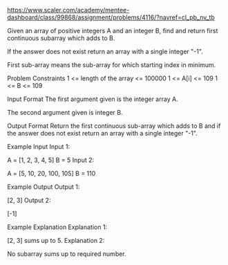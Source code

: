 https://www.scaler.com/academy/mentee-dashboard/class/99868/assignment/problems/4116/?navref=cl_pb_nv_tb

Given an array of positive integers A and an integer B, find and return first continuous subarray which adds to B.

If the answer does not exist return an array with a single integer "-1".

First sub-array means the sub-array for which starting index in minimum.

Problem Constraints
1 <= length of the array <= 100000
1 <= A[i] <= 109
1 <= B <= 109

Input Format
The first argument given is the integer array A.

The second argument given is integer B.

Output Format
Return the first continuous sub-array which adds to B and if the answer does not exist return an array with a single integer "-1".

Example Input
Input 1:

A = [1, 2, 3, 4, 5]
B = 5
Input 2:

A = [5, 10, 20, 100, 105]
B = 110

Example Output
Output 1:

[2, 3]
Output 2:

[-1]

Example Explanation
Explanation 1:

[2, 3] sums up to 5.
Explanation 2:

No subarray sums up to required number.
